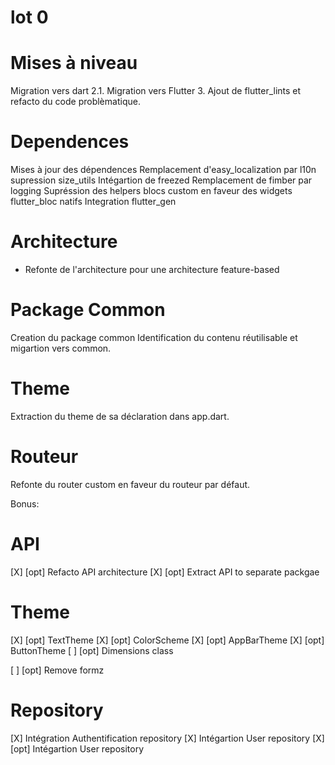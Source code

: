# lot 0
# Mises à niveau
Migration vers dart 2.1.
Migration vers Flutter 3.
Ajout de flutter_lints et refacto du code problèmatique.

# Dependences
Mises à jour des dépendences 
Remplacement d'easy_localization par l10n
supression size_utils
Intégartion de freezed
Remplacement de fimber par logging
Supréssion des helpers blocs custom en faveur des widgets flutter_bloc natifs
Integration flutter_gen

# Architecture
- Refonte de l'architecture pour une architecture feature-based

# Package Common
Creation du package common
Identification du contenu réutilisable et migartion vers common.

# Theme
Extraction du theme de sa déclaration dans app.dart.

# Routeur
Refonte du router custom en faveur du routeur par défaut.

Bonus:
# API
[X] [opt] Refacto API architecture
[X] [opt] Extract API to separate packgae

# Theme
[X] [opt] TextTheme
[X] [opt] ColorScheme
[X] [opt] AppBarTheme
[X] [opt] ButtonTheme
[ ] [opt] Dimensions class

[ ] [opt] Remove formz

# Repository
[X] Intégration Authentification repository
[X] Intégartion User repository
[X] [opt] Intégartion User repository